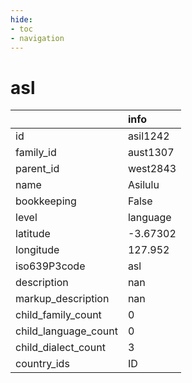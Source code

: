 ```yaml
---
hide:
- toc
- navigation
---
```

# asl
|                      | info     |
|:---------------------|:---------|
| id                   | asil1242 |
| family_id            | aust1307 |
| parent_id            | west2843 |
| name                 | Asilulu  |
| bookkeeping          | False    |
| level                | language |
| latitude             | -3.67302 |
| longitude            | 127.952  |
| iso639P3code         | asl      |
| description          | nan      |
| markup_description   | nan      |
| child_family_count   | 0        |
| child_language_count | 0        |
| child_dialect_count  | 3        |
| country_ids          | ID       |